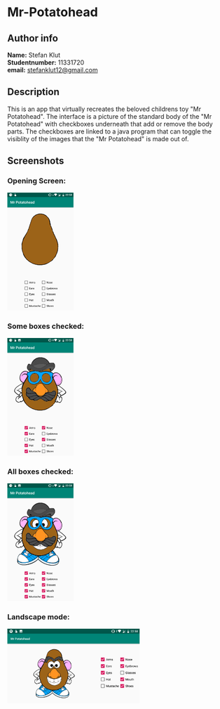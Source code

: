 # Mr-Potatohead

## Author info
**Name:** Stefan Klut <br>
**Studentnumber:** 11331720 <br>
**email:** stefanklut12@gmail.com

## Description
This is an app that virtually recreates the beloved childrens toy "Mr Potatohead". 
The interface is a picture of the standard body of the "Mr Potatohead" with checkboxes underneath that add or remove the body parts.
The checkboxes are linked to a java program that can toggle the visiblity of the images that the "Mr Potatohead" is made out of.

## Screenshots

### Opening Screen:
<img src="doc/Screenshot_20181102-225809.png" width="30%">

### Some boxes checked:
<img src="doc/Screenshot_20181102-225834.png" width="30%">

### All boxes checked:
<img src="doc/Screenshot_20181102-225818.png" width="30%">

### Landscape mode:
<img src="doc/Screenshot_20181102-225850.png" width="60%">
      
